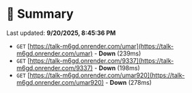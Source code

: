 # 📖 Summary
Last updated: **9/20/2025, 8:45:36 PM**

- `GET` [https://talk-m6gd.onrender.com/umar](https://talk-m6gd.onrender.com/umar) - **Down** (239ms)
- `GET` [https://talk-m6gd.onrender.com/9337](https://talk-m6gd.onrender.com/9337) - **Down** (198ms)
- `GET` [https://talk-m6gd.onrender.com/umar920](https://talk-m6gd.onrender.com/umar920) - **Down** (278ms)
